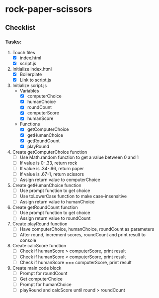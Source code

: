 # rock-paper-scissors

## Checklist

### Tasks:
1. Touch files
    - [x] index.html
    - [x] script.js

2. Initialize index.html
    - [x] Boilerplate
    - [x] Link to script.js

3. Initialize script.js
    - Variables
        - [x] computerChoice
        - [x] humanChoice
        - [x] roundCount
        - [x] computerScore
        - [x] humanScore
    - Functions
        - [x] getComputerChoice
        - [x] getHumanChoice
        - [x] getRoundCount
        - [x] playRound

4. Create getComputerChoice function
    - [ ] Use Math.random function to get a value between 0 and 1
    - [ ] If value is 0-.33, return rock
    - [ ] If value is .34-.66, return paper
    - [ ] If value is .67-1, return scissors
    - [ ] Assign return value to computerChoice

5. Create getHumanChoice function
    - [ ] Use prompt function to get choice
    - [ ] Use toLowerCase function to make case-insensitive
    - [ ] Assign return value to humanChoice

6. Create getRoundCount function
    - [ ] Use prompt function to get choice
    - [ ] Assign return value to roundCount

7. Create playRound function
    - [ ] Have computerChoice, humanChoice, roundCount as parameters
    - [ ] After round, increment scores, roundCount and print result to console

8. Create calcScore function
    - [ ] Check if humanScore > computerScore, print result
    - [ ] Check if humanScore < computerScore, print result
    - [ ] Check if humanScore === computerScore, print result

8. Create main code block
    - [ ] Prompt for roundCount
    - [ ] Get computerChoice
    - [ ] Prompt for humanChoice
    - [ ] playRound and calcScore until round > roundCount
